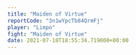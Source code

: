 ```yaml
---
title: "Maiden of Virtue"
reportCode: "3n1wYpcTb84QrmFj"
player: "Limpo"
fight: "Maiden of Virtue"
date: 2021-07-18T18:55:34.719000+00:00
---
```

